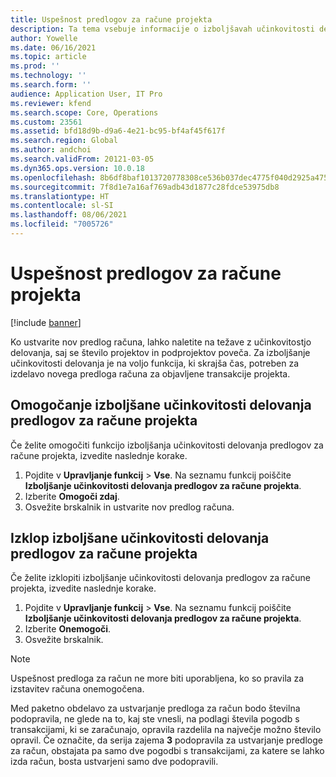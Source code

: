 ```yaml
---
title: Uspešnost predlogov za račune projekta
description: Ta tema vsebuje informacije o izboljšavah učinkovitosti delovanja predlogov računov za projekte.
author: Yowelle
ms.date: 06/16/2021
ms.topic: article
ms.prod: ''
ms.technology: ''
ms.search.form: ''
audience: Application User, IT Pro
ms.reviewer: kfend
ms.search.scope: Core, Operations
ms.custom: 23561
ms.assetid: bfd18d9b-d9a6-4e21-bc95-bf4af45f617f
ms.search.region: Global
ms.author: andchoi
ms.search.validFrom: 20121-03-05
ms.dyn365.ops.version: 10.0.18
ms.openlocfilehash: 8b6df8baf1013720778308ce536b037dec4775f040d2925a47508fb373900f81
ms.sourcegitcommit: 7f8d1e7a16af769adb43d1877c28fdce53975db8
ms.translationtype: HT
ms.contentlocale: sl-SI
ms.lasthandoff: 08/06/2021
ms.locfileid: "7005726"
---
```

# <a name="project-invoice-proposal-performance"></a>Uspešnost predlogov za račune projekta

[!include [banner](../includes/banner.md)]

Ko ustvarite nov predlog računa, lahko naletite na težave z učinkovitostjo delovanja, saj se število projektov in podprojektov poveča. Za izboljšanje učinkovitosti delovanja je na voljo funkcija, ki skrajša čas, potreben za izdelavo novega predloga računa za objavljene transakcije projekta.

## <a name="enable-project-invoice-proposal-performance-enhancement"></a>Omogočanje izboljšane učinkovitosti delovanja predlogov za račune projekta
Če želite omogočiti funkcijo izboljšanja učinkovitosti delovanja predlogov za račune projekta, izvedite naslednje korake.

1.  Pojdite v **Upravljanje funkcij** > **Vse**. Na seznamu funkcij poiščite **Izboljšanje učinkovitosti delovanja predlogov za račune projekta**.
2.  Izberite **Omogoči zdaj**.
3.  Osvežite brskalnik in ustvarite nov predlog računa.

## <a name="turn-off-project-invoice-proposal-performance-enhancement"></a>Izklop izboljšane učinkovitosti delovanja predlogov za račune projekta
Če želite izklopiti izboljšanje učinkovitosti delovanja predlogov za račune projekta, izvedite naslednje korake.

1.  Pojdite v **Upravljanje funkcij** > **Vse**. Na seznamu funkcij poiščite **Izboljšanje učinkovitosti delovanja predlogov za račune projekta**.
2.  Izberite **Onemogoči**.
3.  Osvežite brskalnik.

> [!NOTE]
> Uspešnost predloga za račun ne more biti uporabljena, ko so pravila za izstavitev računa onemogočena.
> 
> Med paketno obdelavo za ustvarjanje predloga za račun bodo številna podopravila, ne glede na to, kaj ste vnesli, na podlagi števila pogodb s transakcijami, ki se zaračunajo, opravila razdelila na največje možno število opravil. Če označite, da serija zajema **3** podopravila za ustvarjanje predloge za račun, obstajata pa samo dve pogodbi s transakcijami, za katere se lahko izda račun, bosta ustvarjeni samo dve podopravili.
